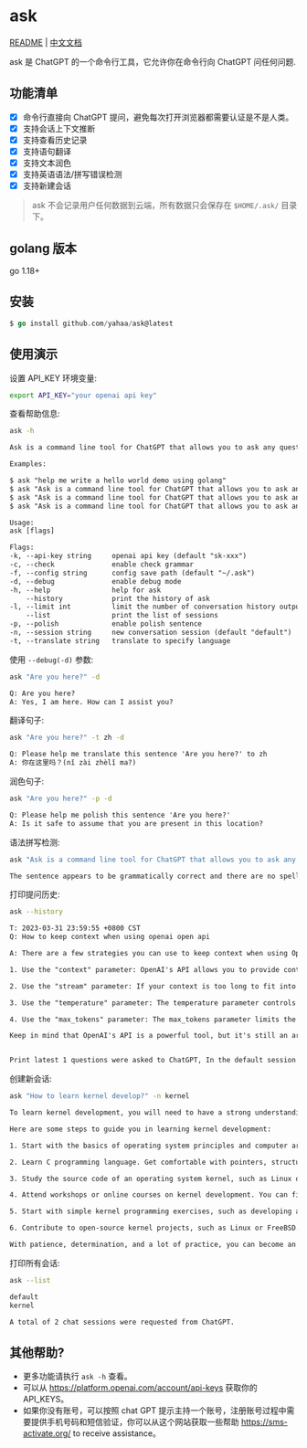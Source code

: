 # ask
[README](README.md) | [中文文档](README_zh.md)

ask 是 ChatGPT 的一个命令行工具，它允许你在命令行向 ChatGPT 问任何问题.

## 功能清单
- [x] 命令行直接向 ChatGPT 提问，避免每次打开浏览器都需要认证是不是人类。
- [x] 支持会话上下文推断
- [x] 支持查看历史记录
- [x] 支持语句翻译
- [x] 支持文本润色
- [x] 支持英语语法/拼写错误检测
- [x] 支持新建会话

> ask 不会记录用户任何数据到云端，所有数据只会保存在 `$HOME/.ask/` 目录下。

## golang 版本
go 1.18+

## 安装
```go
$ go install github.com/yahaa/ask@latest
```
## 使用演示

设置 API_KEY 环境变量:
```bash
export API_KEY="your openai api key"
```

查看帮助信息:
```bash
ask -h 
```
  ```txt                                                                                
Ask is a command line tool for ChatGPT that allows you to ask any question.

Examples:

$ ask "help me write a hello world demo using golang"
$ ask "Ask is a command line tool for ChatGPT that allows you to ask any question." -t zh
$ ask "Ask is a command line tool for ChatGPT that allows you to ask any question." -p
$ ask "Ask is a command line tool for ChatGPT that allows you to ask any question." -c

Usage:
  ask [flags]

Flags:
  -k, --api-key string     openai api key (default "sk-xxx")
  -c, --check              enable check grammar
  -f, --config string      config save path (default "~/.ask")
  -d, --debug              enable debug mode
  -h, --help               help for ask
      --history            print the history of ask
  -l, --limit int          limit the number of conversation history output (default 3)
      --list               print the list of sessions
  -p, --polish             enable polish sentence
  -n, --session string     new conversation session (default "default")
  -t, --translate string   translate to specify language

  ```



使用 `--debug(-d)` 参数:
```bash
ask "Are you here?" -d
```
  ```txt
Q: Are you here?
A: Yes, I am here. How can I assist you?
  ```


翻译句子:
```bash
ask "Are you here?" -t zh -d
```
  ```txt
Q: Please help me translate this sentence 'Are you here?' to zh
A: 你在这里吗？(nǐ zài zhèlǐ ma?)
  ```
 润色句子:
```bash
ask "Are you here?" -p -d
```
```txt
Q: Please help me polish this sentence 'Are you here?'
A: Is it safe to assume that you are present in this location?
```

语法拼写检测:
```bash
ask "Ask is a command line tool for ChatGPT that allows you to ask any question." -c
```
  ```txt
The sentence appears to be grammatically correct and there are no spelling errors. However, there is a minor issue with clarity in using "Ask" as a proper noun. It may be more clear to write "The 'Ask' tool is a command line tool for ChatGPT that allows you to ask any question."
  ```

打印提问历史:
```bash
ask --history
```
```txt
T: 2023-03-31 23:59:55 +0800 CST
Q: How to keep context when using openai open api

A: There are a few strategies you can use to keep context when using OpenAI's API:

1. Use the "context" parameter: OpenAI's API allows you to provide context by passing in a string of text as the "context" parameter. This tells the model what information it should use to generate its response. Make sure to provide as much relevant context as possible to get the best results.

2. Use the "stream" parameter: If your context is too long to fit into a single API request, you can use the "stream" parameter to provide it in chunks. This allows you to maintain a continuous context throughout multiple requests.

3. Use the "temperature" parameter: The temperature parameter controls the randomness of the model's responses. By setting a lower temperature, the model will generate responses that are more predictable and closely related to the provided context.

4. Use the "max_tokens" parameter: The max_tokens parameter limits the number of tokens the model will generate for its response. By setting a higher max_tokens value, the model can generate longer, more detailed responses that are still closely related to the provided context.

Keep in mind that OpenAI's API is a powerful tool, but it's still an artificial intelligence system that relies on statistical patterns in large amounts of data. It may not always provide the exact response you're looking for, but by providing relevant context and fine-tuning your parameters, you can increase your chances of getting a useful and accurate response from the model.


Print latest 1 questions were asked to ChatGPT, In the default session.

```
创建新会话:
```bash
ask "How to learn kernel develop?" -n kernel
```
```txt
To learn kernel development, you will need to have a strong understanding of the C programming language, as well as knowledge of computer architecture and operating system principles.

Here are some steps to guide you in learning kernel development:

1. Start with the basics of operating system principles and computer architecture. You can find online resources, such as books and video tutorials, to start learning this.

2. Learn C programming language. Get comfortable with pointers, structures, memory management, and other fundamental concepts.

3. Study the source code of an operating system kernel, such as Linux or FreeBSD. It will help you understand how operating system components work together.

4. Attend workshops or online courses on kernel development. You can find many resources provided by universities, open-source communities, and technology companies.

5. Start with simple kernel programming exercises, such as developing a device driver or system call. It will help you become more familiar with kernel programming concepts.

6. Contribute to open-source kernel projects, such as Linux or FreeBSD. This will help you learn from experienced developers and gain more practical experience.

With patience, determination, and a lot of practice, you can become an accomplished kernel developer.
```
打印所有会话:
```bash
ask --list
```
```txt
default
kernel

A total of 2 chat sessions were requested from ChatGPT.
```

## 其他帮助?


* 更多功能请执行 `ask -h` 查看。
* 可以从 https://platform.openai.com/account/api-keys 获取你的 API_KEYS。
* 如果你没有账号，可以按照 chat GPT 提示主持一个账号，注册账号过程中需要提供手机号码和短信验证，你可以从这个网站获取一些帮助 https://sms-activate.org/ to receive assistance。
